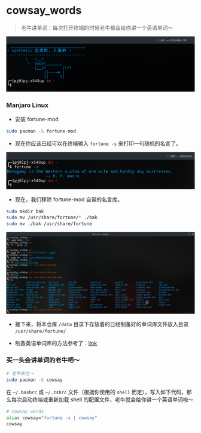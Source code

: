# cowsay_words

> 老牛讲单词：每次打开终端的时候老牛都会给你讲一个英语单词～

![](./screenshot.png)

### Manjaro Linux

- 安装 fortune-mod

```bash
sudo pacman -S fortune-mod
```

- 现在你应该已经可以在终端输入 ```fortune -s``` 来打印一句随机的名言了。

![](./images/fortune.png)

- 现在，我们移除 fortune-mod 自带的名言库。

```bash
sudo mkdir bak
sudo mv /usr/share/fortune/* ./bak
sudo mv ./bak /usr/share/fortune
```

![](./images/bak.png)

- 接下来，将本仓库 ```/data``` 目录下存放着的已经制备好的单词库文件放入目录 ```/usr/share/fortune/```

- 制备英语单词库的方法参考了：[link](https://www.ruanyifeng.com/blog/2015/04/fortune.html)

### 买一头会讲单词的老牛吧～

```bash
# 老牛来也～
sudo pacman -S cowsay
```

在 ```~/.bashrc``` 或 ```~/.zshrc``` 文件（根据你使用的 ```shell``` 而定），写入如下代码，那么每次启动终端或重新加载 shell 的配置文件，老牛就会给你讲一个英语单词啦～

```bash
# cowsay words
alias cowsay="fortune -s | cowsay"
cowsay
```
